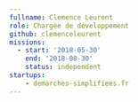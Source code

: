 ```yaml
---
fullname: Clemence Leurent
role: Chargée de développement
github: clemenceleurent
missions:
  - start: '2018-05-30'
    end: '2018-08-30'
    status: independent
startups:
    - demarches-simplifiees.fr
---
```

